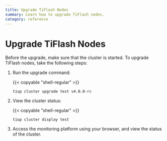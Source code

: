 ```yaml
---
title: Upgrade TiFlash Nodes
summary: Learn how to upgrade TiFlash nodes.
category: reference
---
```


# Upgrade TiFlash Nodes

Before the upgrade, make sure that the cluster is started. To upgrade TiFlash nodes, take the following steps:

1. Run the upgrade command:

    {{< copyable "shell-regular" >}}

    ```shell
    tiup cluster upgrade test v4.0.0-rc
    ```

2. View the cluster status:

    {{< copyable "shell-regular" >}}

    ```shell
    tiup cluster display test
    ```

3. Access the monitoring platform using your browser, and view the status of the cluster.

